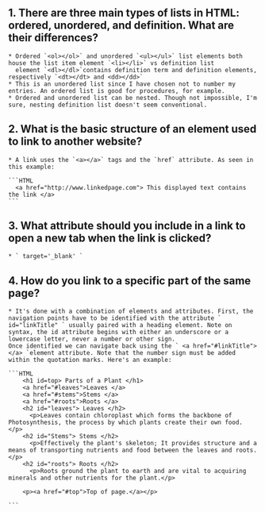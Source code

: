 ## 1. There are three main types of lists in HTML: ordered, unordered, and definition. What are their differences?
    * Ordered `<ol></ol>` and unordered `<ul></ul>` list elements both house the list item element `<li></li>` vs definition list
      element `<dl></dl>`contains definition term and definition elements, respectively `<dt></dt> and <dd></dd>`
    * This is an unordered list since I have chosen not to number my entries. An ordered list is good for procedures, for example.
    * Ordered and unordered list can be nested. Though not impossible, I'm sure, nesting definition list doesn't seem conventional.
## 2. What is the basic structure of an element used to link to another website?
    * A link uses the `<a></a>` tags and the `href` attribute. As seen in this example:

    ```HTML
      <a href="http://www.linkedpage.com"> This displayed text contains the link </a>
    ```

## 3. What attribute should you include in a link to open a new tab when the link is clicked?
    * ` target='_blank' `

## 4. How do you link to a specific part of the same page?
    * It's done with a combination of elements and attributes. First, the navigation points have to be identified with the attribute ` id="linkTitle" ` usually paired with a heading element. Note on syntax, the id attribute begins with either an underscore or a lowercase letter, never a number or other sign.
    Once identified we can navigate back using the ` <a href="#linkTitle"> </a> `element attribute. Note that the number sign must be added within the quotation marks. Here's an example:

    ```HTML
        <h1 id=top> Parts of a Plant </h1>
        <a href="#leaves">Leaves </a>
        <a href="#stems">Stems </a>
        <a href="#roots">Roots </a>
        <h2 id="leaves"> Leaves </h2>
          <p>Leaves contain chloroplast which forms the backbone of Photosynthesis, the process by which plants create their own food. </p>
        <h2 id="Stems"> Stems </h2>
          <p>Effectively the plant's skeleton; It provides structure and a means of transporting nutrients and food between the leaves and roots. </p>
        <h2 id="roots"> Roots </h2>
          <p>Roots ground the plant to earth and are vital to acquiring minerals and other nutrients for the plant.</p>

        <p><a href="#top">Top of page.</a></p>

    ```
